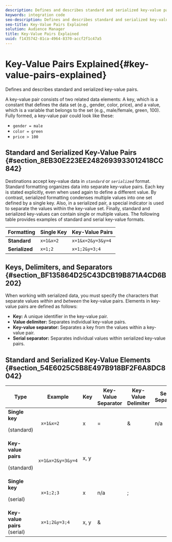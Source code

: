 ```yaml
---
description: Defines and describes standard and serialized key-value pairs.
keywords: integration code
seo-description: Defines and describes standard and serialized key-value pairs.
seo-title: Key-Value Pairs Explained
solution: Audience Manager
title: Key-Value Pairs Explained
uuid: f1435742-81ca-4964-8370-accf2f1c47a5
---
```


# Key-Value Pairs Explained{#key-value-pairs-explained}

Defines and describes standard and serialized key-value pairs.

<!-- 

c_key_value_explained.xml

 -->

A key-value pair consists of two related data elements: A key, which is a constant that defines the data set (e.g., gender, color, price), and a value, which is a variable that belongs to the set (e.g., male/female, green, 100). Fully formed, a key-value pair could look like these:

* `gender = male` 
* `color = green` 
* `price > 100`

## Standard and Serialized Key-Value Pairs {#section_8EB30E223EE2482693933012418CC842}

Destinations accept key-value data in *`standard`* or *`serialized`* format. Standard formatting organizes data into separate key-value pairs. Each key is stated explicitly, even when used again to define a different value. By contrast, serialized formatting condenses multiple values into one set defined by a single key. Also, in a serialized pair, a special indicator is used to separate the values within the key-value set. Finally, standard and serialized key-values can contain single or multiple values. The following table provides examples of standard and serial key-value formats.  

|  Formatting  | Single Key  | Key-Value Pairs  |
|---|---|---|
|  **Standard** | `x=1&x=2`  | `x=1&x=2&y=3&y=4`  |
|  **Serialized** | `x=1;2`  | `x=1;2&y=3;4`  |



## Keys, Delimiters, and Separators {#section_BF135864D25C43DCB19B871A4CD6B202}

When working with serialized data, you must specify the characters that separate values *within* and *between* the key-value pairs. Elements in key-value pairs are defined as follows:

* **Key:** A unique identifier in the key-value pair. 
* **Value delimiter:** Separates individual key-value pairs. 
* **Key-value separator:** Separates a key from the values within a key-value pair. 
* **Serial separator:** Separates individual values within serialized key-value pairs.

## Standard and Serialized Key-Value Elements {#section_54E6025C5B8E497B918BF2F6A8DC8042}

<table id="table_62B0498441034A719C9DB57276777D40"> 
 <thead> 
  <tr> 
   <th colname="col1" class="entry"> Type </th> 
   <th colname="col2" class="entry"> Example </th> 
   <th colname="col3" class="entry"> Key </th> 
   <th colname="col4" class="entry"> Key-Value Separator </th> 
   <th colname="col5" class="entry"> Key-Value Delimiter </th> 
   <th colname="col6" class="entry"> Serial Separator </th> 
  </tr> 
 </thead>
 <tbody> 
  <tr> 
   <td colname="col1"> <b>Single key</b> <p>(standard) </p> </td> 
   <td colname="col2"> <code> x=1&amp;x=2 </code> </td> 
   <td colname="col3"> x </td> 
   <td colname="col4" morerows="3"> = </td> 
   <td colname="col5" morerows="1"> &amp; </td> 
   <td colname="col6" morerows="1"> n/a </td> 
  </tr> 
  <tr> 
   <td colname="col1"> <b>Key-value pairs</b> <p>(standard) </p> </td> 
   <td colname="col2"> <code> x=1&amp;x=2&amp;y=3&amp;y=4 </code> </td> 
   <td colname="col3"> x, y </td> 
  </tr> 
  <tr> 
   <td colname="col1"> <b>Single key</b> <p>(serial) </p> </td> 
   <td colname="col2"> <code> x=1;2;3 </code> </td> 
   <td colname="col3"> x </td> 
   <td colname="col5"> n/a </td> 
   <td colname="col6" morerows="1"> ; </td> 
  </tr> 
  <tr> 
   <td colname="col1"> <b>Key-value pairs</b> (serial) </td> 
   <td colname="col2"> <code> x=1;2&amp;y=3;4 </code> </td> 
   <td colname="col3"> x, y </td> 
   <td colname="col5"> &amp; </td> 
  </tr> 
 </tbody> 
</table>

